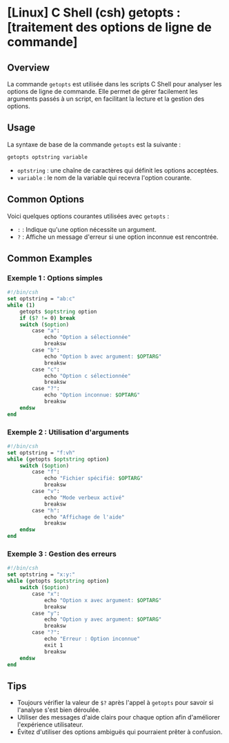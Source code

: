 # [Linux] C Shell (csh) getopts : [traitement des options de ligne de commande]

## Overview
La commande `getopts` est utilisée dans les scripts C Shell pour analyser les options de ligne de commande. Elle permet de gérer facilement les arguments passés à un script, en facilitant la lecture et la gestion des options.

## Usage
La syntaxe de base de la commande `getopts` est la suivante :

```csh
getopts optstring variable
```

- `optstring` : une chaîne de caractères qui définit les options acceptées.
- `variable` : le nom de la variable qui recevra l'option courante.

## Common Options
Voici quelques options courantes utilisées avec `getopts` :

- `:` : Indique qu'une option nécessite un argument.
- `?` : Affiche un message d'erreur si une option inconnue est rencontrée.

## Common Examples

### Exemple 1 : Options simples
```csh
#!/bin/csh
set optstring = "ab:c"
while (1)
    getopts $optstring option
    if ($? != 0) break
    switch ($option)
        case "a":
            echo "Option a sélectionnée"
            breaksw
        case "b":
            echo "Option b avec argument: $OPTARG"
            breaksw
        case "c":
            echo "Option c sélectionnée"
            breaksw
        case "?":
            echo "Option inconnue: $OPTARG"
            breaksw
    endsw
end
```

### Exemple 2 : Utilisation d'arguments
```csh
#!/bin/csh
set optstring = "f:vh"
while (getopts $optstring option)
    switch ($option)
        case "f":
            echo "Fichier spécifié: $OPTARG"
            breaksw
        case "v":
            echo "Mode verbeux activé"
            breaksw
        case "h":
            echo "Affichage de l'aide"
            breaksw
    endsw
end
```

### Exemple 3 : Gestion des erreurs
```csh
#!/bin/csh
set optstring = "x:y:"
while (getopts $optstring option)
    switch ($option)
        case "x":
            echo "Option x avec argument: $OPTARG"
            breaksw
        case "y":
            echo "Option y avec argument: $OPTARG"
            breaksw
        case "?":
            echo "Erreur : Option inconnue"
            exit 1
            breaksw
    endsw
end
```

## Tips
- Toujours vérifier la valeur de `$?` après l'appel à `getopts` pour savoir si l'analyse s'est bien déroulée.
- Utiliser des messages d'aide clairs pour chaque option afin d'améliorer l'expérience utilisateur.
- Évitez d'utiliser des options ambiguës qui pourraient prêter à confusion.